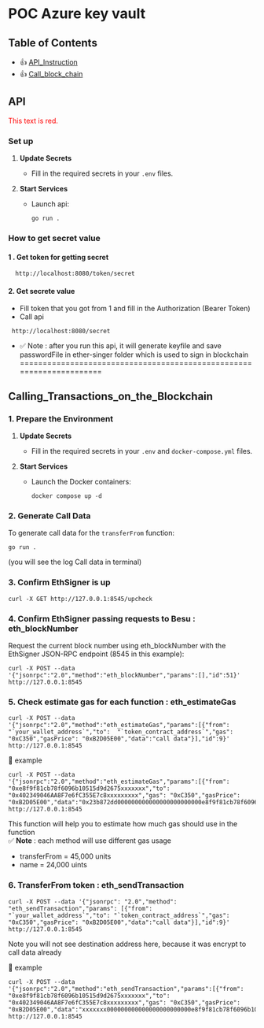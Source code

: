 # POC Azure key vault

## Table of Contents

- :thumbsup: [API_Instruction](#API) 
- :thumbsup: [Call_block_chain](#Calling_Transactions_on_the_Blockchain) 

## API
<span style="color: red;">This text is red.</span>
### Set up 

1. **Update Secrets**
   
   - Fill in the required secrets in your `.env`  files.

2. **Start Services**
   
   - Launch api:
     ```shell
     go run .
     ```
  
### How to get secret value

#### 1 . Get token for getting secret

```shell
  http://localhost:8080/token/secret
```
#### 2. Get secrete value

 - Fill token that you got from 1 and fill in the Authorization (Bearer Token)
 - Call api
```shell
 http://localhost:8080/secret
```  
- :white_check_mark: Note : after you run this api, it will generate keyfile and save passwordFile in ether-singer folder  which is used to sign in blockchain
=====================================================================

## Calling_Transactions_on_the_Blockchain

### 1. Prepare the Environment

1. **Update Secrets**
   
   - Fill in the required secrets in your `.env` and `docker-compose.yml` files.

2. **Start Services**

   - Launch the Docker containers:
     ```shell
     docker compose up -d
     ```

### 2. Generate Call Data

To generate call data for the `transferFrom` function:
   ```shell
   go run .
```
(you will see the log Call data in terminal)

### 3. Confirm EthSigner is up

```shell
curl -X GET http://127.0.0.1:8545/upcheck
```

### 4. Confirm EthSigner passing requests to Besu : eth_blockNumber

Request the current block number using eth_blockNumber with the EthSigner JSON-RPC endpoint (8545 in this example):
```shell
curl -X POST --data '{"jsonrpc":"2.0","method":"eth_blockNumber","params":[],"id":51}' http://127.0.0.1:8545
```

### 5. Check estimate gas for each function : eth_estimateGas

```shell
curl -X POST --data '{"jsonrpc":"2.0","method":"eth_estimateGas","params":[{"from": "`your_wallet_address`","to":  "`token_contract_address`","gas": "0xC350","gasPrice": "0xB2D05E00","data":"call data"}],"id":9}' http://127.0.0.1:8545
```

:large_blue_circle: example 
```shell
curl -X POST --data '{"jsonrpc":"2.0","method":"eth_estimateGas","params":[{"from": "0xe8f9f81cb78f6096b10515d9d2675xxxxxxx","to": "0x402349046AA8F7e6fC355E7c8xxxxxxxxx","gas": "0xC350","gasPrice": "0xB2D05E00","data":"0x23b872dd000000000000000000000000e8f9f81cb78f6096b10515d9d26750ebfeaffd5d0000000000000000000000000e792a695b2aee2a49f654a219bdfc1c4381fbc20000000000000000000000000000000000000000000000008ac7230489e80000"}],"id":9}' http://127.0.0.1:8545
```

This function will help you to estimate how much gas should use in the function  
:white_check_mark: **Note** : each method will use different gas usage
 - transferFrom = 45,000 units
 - name  = 24,000 uints

### 6. TransferFrom token : eth_sendTransaction

```shell
curl -X POST --data '{"jsonrpc": "2.0","method": "eth_sendTransaction","params": [{"from": "`your_wallet_address`","to": "`token_contract_address`","gas": "0xC350","gasPrice": "0xB2D05E00","data":"call data"}],"id":9}' http://127.0.0.1:8545
```
Note you will not see destination address here, because it was encrypt to call data already

:large_blue_circle: example
```shell
curl -X POST --data '{"jsonrpc":"2.0","method":"eth_sendTransaction","params":[{"from": "0xe8f9f81cb78f6096b10515d9d2675xxxxxxx","to": "0x402349046AA8F7e6fC355E7c8xxxxxxxxx","gas": "0xC350","gasPrice": "0xB2D05E00","data":"xxxxxxx000000000000000000000000e8f9f81cb78f6096b10515d9d26xxxxxx0000000000000000000000000e792a695b2aee2a49f654a219bdfc1c4381fbc2000000000000000000000000000000000000000000000000xxxxxxx"}],"id":9}' http://127.0.0.1:8545
```